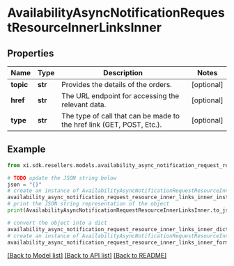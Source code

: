 # AvailabilityAsyncNotificationRequestResourceInnerLinksInner


## Properties

Name | Type | Description | Notes
------------ | ------------- | ------------- | -------------
**topic** | **str** | Provides the details of the orders. | [optional] 
**href** | **str** | The URL endpoint for accessing the relevant data. | [optional] 
**type** | **str** | The type of call that can be made to the href link (GET, POST, Etc.).             | [optional] 

## Example

```python
from xi.sdk.resellers.models.availability_async_notification_request_resource_inner_links_inner import AvailabilityAsyncNotificationRequestResourceInnerLinksInner

# TODO update the JSON string below
json = "{}"
# create an instance of AvailabilityAsyncNotificationRequestResourceInnerLinksInner from a JSON string
availability_async_notification_request_resource_inner_links_inner_instance = AvailabilityAsyncNotificationRequestResourceInnerLinksInner.from_json(json)
# print the JSON string representation of the object
print(AvailabilityAsyncNotificationRequestResourceInnerLinksInner.to_json())

# convert the object into a dict
availability_async_notification_request_resource_inner_links_inner_dict = availability_async_notification_request_resource_inner_links_inner_instance.to_dict()
# create an instance of AvailabilityAsyncNotificationRequestResourceInnerLinksInner from a dict
availability_async_notification_request_resource_inner_links_inner_form_dict = availability_async_notification_request_resource_inner_links_inner.from_dict(availability_async_notification_request_resource_inner_links_inner_dict)
```
[[Back to Model list]](../README.md#documentation-for-models) [[Back to API list]](../README.md#documentation-for-api-endpoints) [[Back to README]](../README.md)



